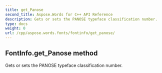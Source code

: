 ```yaml
---
title: get_Panose
second_title: Aspose.Words for C++ API Reference
description: Gets or sets the PANOSE typeface classification number. 
type: docs
weight: 0
url: /cpp/aspose.words.fonts/fontinfo/get_panose/
---
```

## FontInfo.get_Panose method


Gets or sets the PANOSE typeface classification number. 

